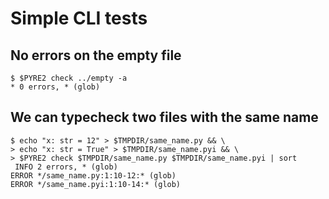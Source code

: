 # Simple CLI tests

## No errors on the empty file

```scrut
$ $PYRE2 check ../empty -a
* 0 errors, * (glob)
```

## We can typecheck two files with the same name

```scrut
$ echo "x: str = 12" > $TMPDIR/same_name.py && \
> echo "x: str = True" > $TMPDIR/same_name.pyi && \
> $PYRE2 check $TMPDIR/same_name.py $TMPDIR/same_name.pyi | sort
 INFO 2 errors, * (glob)
ERROR */same_name.py:1:10-12:* (glob)
ERROR */same_name.pyi:1:10-14:* (glob)
```
